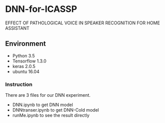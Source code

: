 # DNN-for-ICASSP
EFFECT OF PATHOLOGICAL VOICE IN SPEAKER RECOGNITION FOR HOME ASSISTANT

## Environment

- Python 3.5
- Tensorflow 1.3.0
- keras 2.0.5
- ubuntu 16.04

### Instruction 
There are 3 files for our DNN experiment.

- DNN.ipynb                        to get DNN model
- DNNtranser.ipynb                 to get DNN-Cold model
- runMe.ipynb                      to see the result directly

